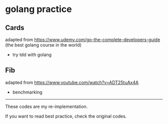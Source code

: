 # golang practice

## Cards

adapted from https://www.udemy.com/go-the-complete-developers-guide (the best golang course in the world)

* try tdd with golang

## Fib

adapted from https://www.youtube.com/watch?v=ADT25tuAx4A

* benchmarking

---
These codes are my re-implementation.

If you want to read best practice, check the original codes.